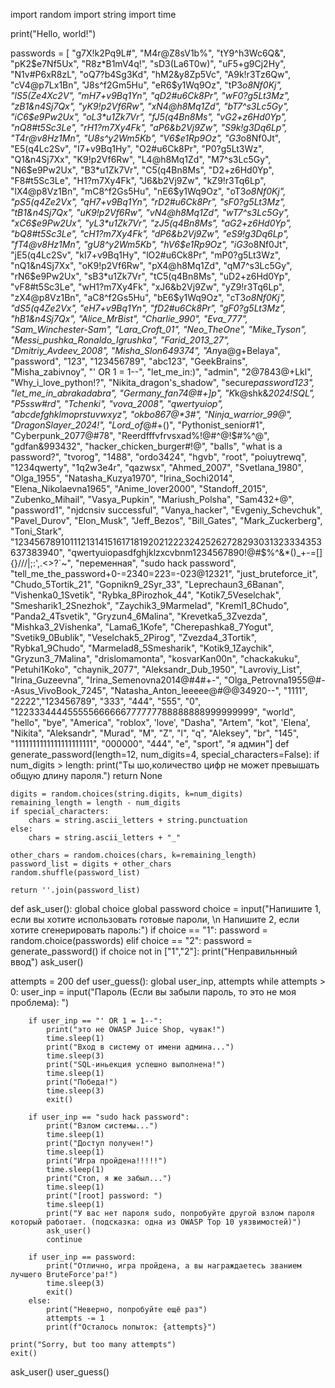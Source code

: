import random
import string
import time

print("Hello, world!")

passwords = [
    "g7X!k2Pq9L#", "M4r@Z8sV1b%", "tY9^h3Wc6Q&", "pK2$e7Nf5Ux", "R8z*B1mV4q!",
    "sD3(La6T0w)", "uF5+g9Cj2Hy", "N1v#P6xR8zL", "oQ7?b4Sg3Kd", "hM2&y8Zp5Vc",
    "A9k!r3Tz6Qw", "cV4@p7Lx1Bn", "J8s^f2Gm5Hu", "eR6$y1Wq9Oz", "tP3*o8Nf0Kj",
    "lS5(Ze4Xc2V", "mH7+v9Bq1Yn", "qD2#u6Ck8Pr", "wF0?g5Lt3Mz", "zB1&n4Sj7Qx",
    "yK9!p2Vf6Rw", "xN4@h8Mq1Zd", "bT7^s3Lc5Gy", "iC6$e9Pw2Ux", "oL3*u1Zk7Vr",
    "fJ5(q4Bn8Ms", "vG2+z6Hd0Yp", "nQ8#t5Sc3Le", "rH1?m7Xy4Fk", "aP6&b2Vj9Zw",
    "S9k!g3Dq6Lp", "T4r@v8Hz1Mn", "U8s^y2Wm5Kb", "V6$e1Rp9Oz", "G3*o8Nf0Jt",
    "E5(q4Lc2Sv", "I7+v9Bq1Hy", "O2#u6Ck8Pr", "P0?g5Lt3Wz", "Q1&n4Sj7Xx",
    "K9!p2Vf6Rw", "L4@h8Mq1Zd", "M7^s3Lc5Gy", "N6$e9Pw2Ux", "B3*u1Zk7Vr",
    "C5(q4Bn8Ms", "D2+z6Hd0Yp", "F8#t5Sc3Le", "H1?m7Xy4Fk", "J6&b2Vj9Zw",
    "kZ9!r3Tq6Lp", "lX4@p8Vz1Bn", "mC8^f2Gs5Hu", "nE6$y1Wq9Oz", "oT3*o8Nf0Kj",
    "pS5(q4Ze2Vx", "qH7+v9Bq1Yn", "rD2#u6Ck8Pr", "sF0?g5Lt3Mz", "tB1&n4Sj7Qx",
    "uK9!p2Vf6Rw", "vN4@h8Mq1Zd", "wT7^s3Lc5Gy", "xC6$e9Pw2Ux", "yL3*u1Zk7Vr",
    "zJ5(q4Bn8Ms", "aG2+z6Hd0Yp", "bQ8#t5Sc3Le", "cH1?m7Xy4Fk", "dP6&b2Vj9Zw",
    "eS9!g3Dq6Lp", "fT4@v8Hz1Mn", "gU8^y2Wm5Kb", "hV6$e1Rp9Oz", "iG3*o8Nf0Jt",
    "jE5(q4Lc2Sv", "kI7+v9Bq1Hy", "lO2#u6Ck8Pr", "mP0?g5Lt3Wz", "nQ1&n4Sj7Xx",
    "oK9!p2Vf6Rw", "pX4@h8Mq1Zd", "qM7^s3Lc5Gy", "rN6$e9Pw2Ux", "sB3*u1Zk7Vr",
    "tC5(q4Bn8Ms", "uD2+z6Hd0Yp", "vF8#t5Sc3Le", "wH1?m7Xy4Fk", "xJ6&b2Vj9Zw",
    "yZ9!r3Tq6Lp", "zX4@p8Vz1Bn", "aC8^f2Gs5Hu", "bE6$y1Wq9Oz", "cT3*o8Nf0Kj",
    "dS5(q4Ze2Vx", "eH7+v9Bq1Yn", "fD2#u6Ck8Pr", "gF0?g5Lt3Mz", "hB1&n4Sj7Qx",
    "Alice_MrBist", "Charlie_990", "Eva_777", "Sam_Winchester-Sam", "Lara_Croft_01", "Neo_TheOne", "Mike_Tyson",
    "Messi_pushka_Ronaldo_Igrushka", "Farid_2013_27", "Dmitriy_Avdeev_2008", "Misha_Slon649374",
    "An*ya@g+Belaya", "password", "123", "123456789", "abc123", "GeekBrains", "Misha_zabivnoy", "' OR 1 = 1--",
    "let_me_in:)", "admin", "2@7843@+Lkl", "Why_i_love_python!?", "Nikita_dragon's_shadow", "secure*password123",
    "let_me_in_abrakadabra",
    "Germany_fan74@#+]p", "K*k@shk&_2024!SQL", "P5ssw#rd", "Tchenki", "vova_2008", "qwertyuiop",
    "abcdefghklmoprstuvwxyz",
    "okbo867@*3#", "Ninja_warrior_99@", "DragonSlayer_2024!", "Lord_of_@#+()", "Pythonist_senior#1",
    "Cyberpunk_2077@#78", "Reerdfffvfrvsxad%!@#^@!$#%^@",
    "gdfan&993432", "hacker_chicken_burger#!@", "balls", "what is a password?", "tvorog",
    "1488", "ordo3424", "hgvb", "root", "poiuytrewq", "1234qwerty", "1q2w3e4r", "qazwsx",
    "Ahmed_2007", "Svetlana_1980", "Olga_1955", "Natasha_Kuzya1970", "Irina_Sochi2014", "Elena_Nikolaevna1965",
    "Anime_lover2000", "Standoff_2015", "Zubenko_Mihail", "Vasya_Pupkin", "Mariush_Polsha",
    "Sam432+@", "password1", "njdcnsiv successful", "Vanya_hacker", "Evgeniy_Schevchuk", "Pavel_Durov", "Elon_Musk",
    "Jeff_Bezos", "Bill_Gates",
    "Mark_Zuckerberg", "Toni_Stark", "12345678910111213141516171819202122232425262728293031323334353637383940",
    "qwertyuiopasdfghjklzxcvbnm1234567890!@#$%^&*()_+-=[]{}/\/\/\|;:'\,.<>?`~",
    "переменная", "sudo hack password", "tell_me_the_password+0-=2340=223=-023@12321",
    "just_bruteforce_it", "Chudo_5Tortik_21", "Gopnikn9_2Syr_33", "Leprechaun3_6Banan", "Vishenka0_1Svetik", "Rybka_8Pirozhok_44", "Kotik7_5Veselchak", "Smesharik1_2Snezhok", "Zaychik3_9Marmelad",
    "Kreml1_8Chudo", "Panda2_4Tsvetik", "Gryzun4_6Malina", "Krevetka5_3Zvezda", "Mishka3_2Vishenka", "Lama6_1Kofe",
    "Cherepashka8_7Yogut", "Svetik9_0Bublik", "Veselchak5_2Pirog", "Zvezda4_3Tortik", "Rybka1_9Chudo", "Marmelad8_5Smesharik",
    "Kotik9_1Zaychik", "Gryzun3_7Malina", "drislomamonta", "kosvarKan00n", "chackakuku", "Petuhi1Koko", "chaynik_2077", "Aleksandr_Dub_1950",
    "Lavroviy_List", "Irina_Guzeevna", "Irina_Semenovna2014@#4#+-", "Olga_Petrovna1955@#--Asus_VivoBook_7245",
    "Natasha_Anton_leeeee@#@@34920--", "1111", "2222","123456789", "333", "444", "555", "0", "122333444455555666666777777788888888999999999",
    "world", "hello", "bye", "America", "roblox", 'love', "Dasha", "Artem", "kot", 'Elena', "Nikita", "Aleksandr",
    "Murad", "M", "Z", "l", "q", "Aleksey", "br", "145", "1111111111111111111111", "000000", "444", "e", "sport", "я админ"]
def generate_password(length=12, num_digits=4, special_characters=False):
    if num_digits > length:
        print("Ты шо,количество цифр не может превышать общую длину пароля.")
        return None

    digits = random.choices(string.digits, k=num_digits)
    remaining_length = length - num_digits
    if special_characters:
        chars = string.ascii_letters + string.punctuation
    else:
        chars = string.ascii_letters + "_"

    other_chars = random.choices(chars, k=remaining_length)
    password_list = digits + other_chars
    random.shuffle(password_list)

    return ''.join(password_list)

def ask_user():
    global choice
    global password
    choice = input("Напишите 1, если вы хотите использовать готовые пароли, \n Напишите 2, если хотите сгенерировать пароль:")
    if choice == "1":
        password = random.choice(passwords)
    elif choice == "2":
        password = generate_password()
    if choice not in ["1","2"]:
        print("Неправильнный ввод")
        ask_user()

attempts = 200
def user_guess():
    global user_inp, attempts
    while attempts > 0:
        user_inp = input("Пароль (Если вы забыли пароль, то это не моя проблема): ")

        if user_inp == "' OR 1 = 1--":
            print("это не OWASP Juice Shop, чувак!")
            time.sleep(1)
            print("Вход в систему от имени админа...")
            time.sleep(3)
            print("SQL-иньекция успешно выполнена!")
            time.sleep(1)
            print("Победа!")
            time.sleep(3)
            exit()

        if user_inp == "sudo hack password":
            print("Взлом системы...")
            time.sleep(1)
            print("Доступ получен!")
            time.sleep(1)
            print("Игра пройдена!!!!!")
            time.sleep(1)
            print("Стоп, я же забыл...")
            time.sleep(1)
            print("[root] password: ")
            time.sleep(1)
            print("У вас нет пароля sudo, попробуйте другой взлом пароля который работает. (подсказка: одна из OWASP Top 10 уязвимостей)")
            ask_user()
            continue

        if user_inp == password:
            print("Отлично, игра пройдена, а вы награждаетесь званием лучшего BruteForce'ра!")
            time.sleep(3)
            exit()
        else:
            print("Неверно, попробуйте ещё раз")
            attempts -= 1
            print(f"Осталось попыток: {attempts}")

    print("Sorry, but too many attempts")
    exit()

ask_user()
user_guess()




